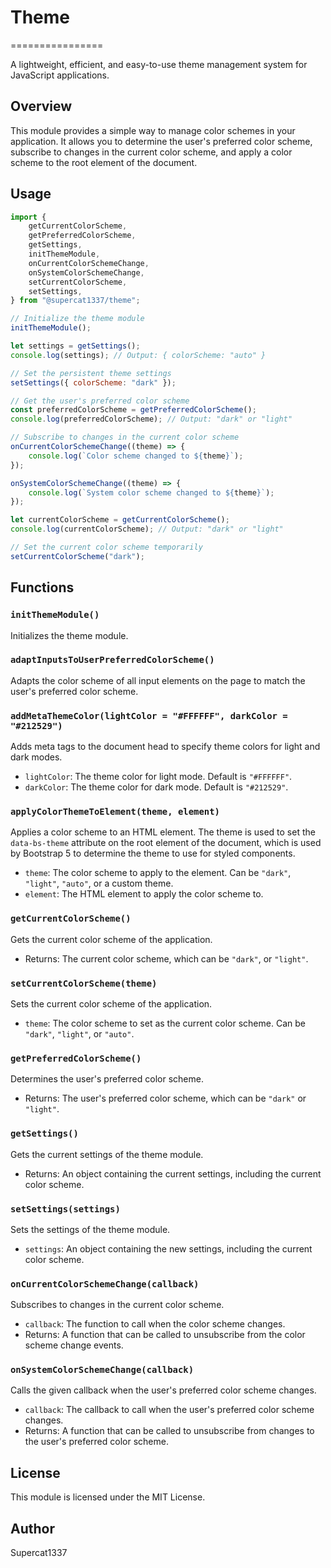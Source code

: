 # Theme

================

A lightweight, efficient, and easy-to-use theme management system for JavaScript applications.

## Overview

This module provides a simple way to manage color schemes in your application. It allows you to determine the user's preferred color scheme, subscribe to changes in the current color scheme, and apply a color scheme to the root element of the document.

## Usage

```javascript
import {
    getCurrentColorScheme,
    getPreferredColorScheme,
    getSettings,
    initThemeModule,
    onCurrentColorSchemeChange,
    onSystemColorSchemeChange,
    setCurrentColorScheme,
    setSettings,
} from "@supercat1337/theme";

// Initialize the theme module
initThemeModule();

let settings = getSettings();
console.log(settings); // Output: { colorScheme: "auto" }

// Set the persistent theme settings
setSettings({ colorScheme: "dark" });

// Get the user's preferred color scheme
const preferredColorScheme = getPreferredColorScheme();
console.log(preferredColorScheme); // Output: "dark" or "light"

// Subscribe to changes in the current color scheme
onCurrentColorSchemeChange((theme) => {
    console.log(`Color scheme changed to ${theme}`);
});

onSystemColorSchemeChange((theme) => {
    console.log(`System color scheme changed to ${theme}`);
});

let currentColorScheme = getCurrentColorScheme();
console.log(currentColorScheme); // Output: "dark" or "light"

// Set the current color scheme temporarily
setCurrentColorScheme("dark");
```

## Functions

### `initThemeModule()`

Initializes the theme module.

### `adaptInputsToUserPreferredColorScheme()`

Adapts the color scheme of all input elements on the page to match the user's preferred color scheme.

### `addMetaThemeColor(lightColor = "#FFFFFF", darkColor = "#212529")`

Adds meta tags to the document head to specify theme colors for light and dark modes.

-   `lightColor`: The theme color for light mode. Default is `"#FFFFFF"`.
-   `darkColor`: The theme color for dark mode. Default is `"#212529"`.

### `applyColorThemeToElement(theme, element)`

Applies a color scheme to an HTML element. The theme is used to set the `data-bs-theme` attribute on the root element of the document, which is used by Bootstrap 5 to determine the theme to use for styled components.

-   `theme`: The color scheme to apply to the element. Can be `"dark"`, `"light"`, `"auto"`, or a custom theme.
-   `element`: The HTML element to apply the color scheme to.

### `getCurrentColorScheme()`

Gets the current color scheme of the application.

-   Returns: The current color scheme, which can be `"dark"`, or `"light"`.

### `setCurrentColorScheme(theme)`

Sets the current color scheme of the application.

-   `theme`: The color scheme to set as the current color scheme. Can be `"dark"`, `"light"`, or `"auto"`.

### `getPreferredColorScheme()`

Determines the user's preferred color scheme.

-   Returns: The user's preferred color scheme, which can be `"dark"` or `"light"`.

### `getSettings()`

Gets the current settings of the theme module.

-   Returns: An object containing the current settings, including the current color scheme.

### `setSettings(settings)`

Sets the settings of the theme module.

-   `settings`: An object containing the new settings, including the current color scheme.

### `onCurrentColorSchemeChange(callback)`

Subscribes to changes in the current color scheme.

-   `callback`: The function to call when the color scheme changes.
-   Returns: A function that can be called to unsubscribe from the color scheme change events.

### `onSystemColorSchemeChange(callback)`

Calls the given callback when the user's preferred color scheme changes.

-   `callback`: The callback to call when the user's preferred color scheme changes.
-   Returns: A function that can be called to unsubscribe from changes to the user's preferred color scheme.

## License

This module is licensed under the MIT License.

## Author

Supercat1337
